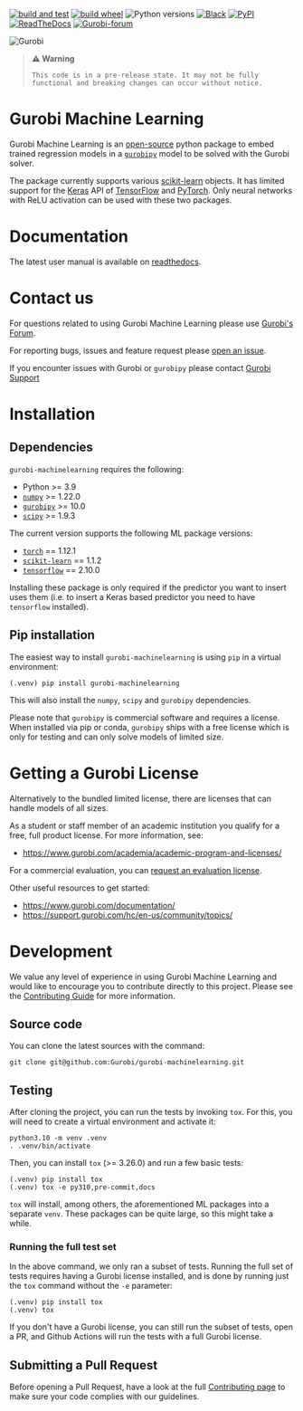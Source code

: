[![build and test](https://github.com/Gurobi/gurobi-machinelearning/actions/workflows/push.yml/badge.svg?branch=1.0.x)](https://github.com/Gurobi/gurobi-machinelearning/actions/workflows/push.yml?query=branch%3A1.0.x++)
[![build wheel](https://github.com/Gurobi/gurobi-machinelearning/actions/workflows/build_wheel.yml/badge.svg?branch=1.0.x)](https://github.com/Gurobi/gurobi-machinelearning/actions/workflows/build_wheel.yml?query=branch%3A1.0.x++)
![Python versions](https://img.shields.io/badge/python-3.9%20|%203.10-blue)
[![Black](https://img.shields.io/badge/code%20style-black-000000.svg)](https://github.com/psf/black)
[![PyPI](https://img.shields.io/pypi/v/gurobi-machinelearning)](https://pypi.org/project/gurobi-machinelearning)
[![ReadTheDocs](https://readthedocs.com/projects/gurobi-optimization-gurobi-machine-learning/badge/?version=stable)](https://gurobi-optimization-gurobi-machine-learning.readthedocs-hosted.com)
[![Gurobi-forum](https://img.shields.io/badge/Help-Gurobi--Forum-red)](https://support.gurobi.com/hc/en-us/community/topics)

![Gurobi](https://raw.githubusercontent.com/Gurobi/gurobi-machinelearning/main/docs/source/_static/image8.png)


> **⚠ Warning**
>
> ```This code is in a pre-release state. It may not be fully functional and breaking changes can occur without notice.```

# Gurobi Machine Learning

Gurobi Machine Learning is an [open-source](https://gurobi-optimization-gurobi-machine-learning.readthedocs-hosted.com/en/latest/meta-license.html) python package to embed trained regression models in a [`gurobipy`](https://pypi.org/project/gurobipy/) model to be solved with the Gurobi solver.

The package currently supports various [scikit-learn](https://scikit-learn.org/stable/) objects. It has limited support for the [Keras](https://keras.io/) API of [TensorFlow](https://www.tensorflow.org/) and [PyTorch](https://pytorch.org/). Only neural networks with ReLU activation can be used with these two packages.

# Documentation

The latest user manual is available on [readthedocs](https://gurobi-optimization-gurobi-machine-learning.readthedocs-hosted.com/).

# Contact us

For questions related to using Gurobi Machine Learning please use [Gurobi's Forum](https://support.gurobi.com/hc/en-us/community/topics).

For reporting bugs, issues and feature request please
[open an issue](https://github.com/Gurobi/gurobi-machinelearning/issues).

If you encounter issues with Gurobi or ``gurobipy`` please contact
[Gurobi Support](https://support.gurobi.com/hc/en-us)

# Installation

## Dependencies

`gurobi-machinelearning` requires the following:
- Python >= 3.9
- [`numpy`](https://pypi.org/project/numpy/) >= 1.22.0
- [`gurobipy`](https://pypi.org/project/gurobipy/) >= 10.0
- [`scipy`](https://pypi.org/project/scipy/) >= 1.9.3

The current version supports the following ML package versions:
- [`torch`](https://pypi.org/project/torch/1.12.1/) == 1.12.1
- [`scikit-learn`](https://pypi.org/project/scikit-learn/1.1.2/) == 1.1.2
- [`tensorflow`](https://pypi.org/project/tensorflow/2.10.0/) == 2.10.0

Installing these package is only required if the predictor you want to insert uses them
(i.e. to insert a Keras based predictor you need to have `tensorflow` installed).

## Pip installation

The easiest way to install `gurobi-machinelearning` is using `pip` in a virtual environment:
```shell
(.venv) pip install gurobi-machinelearning
```
This will also install the `numpy`, `scipy` and `gurobipy` dependencies.

Please note that `gurobipy` is commercial software and requires a license. When installed via pip or conda,
`gurobipy` ships with a free license which is only for testing and can only solve models of limited size.

# Getting a Gurobi License
Alternatively to the bundled limited license, there are licenses that can handle models of all sizes.

As a student or staff member of an academic institution you qualify for a free, full product license.
For more information, see:

* https://www.gurobi.com/academia/academic-program-and-licenses/

For a commercial evaluation, you can
[request an evaluation license](https://www.gurobi.com/free-trial/?utm_source=internal&utm_medium=documentation&utm_campaign=fy21_pipinstall_eval_pypipointer&utm_content=c_na&utm_term=pypi).

Other useful resources to get started:
* https://www.gurobi.com/documentation/
* https://support.gurobi.com/hc/en-us/community/topics/

# Development
We value any level of experience in using Gurobi Machine Learning and would like to encourage you to
contribute directly to this project. Please see the [Contributing Guide](CONTRIBUTING.md) for more information.

## Source code
You can clone the latest sources with the command:
```shell
git clone git@github.com:Gurobi/gurobi-machinelearning.git
```

## Testing
After cloning the project, you can run the tests by invoking `tox`. For this, you will need to create a virtual
environment and activate it:
```shell
python3.10 -m venv .venv
. .venv/bin/activate
```
Then, you can install `tox` (>= 3.26.0) and run a few basic tests:
```shell
(.venv) pip install tox
(.venv) tox -e py310,pre-commit,docs
```
`tox` will install, among others, the aforementioned ML packages into a separate `venv`. These packages can be quite
large, so this might take a while.

### Running the full test set
In the above command, we only ran a subset of tests. Running the full set of tests requires having a Gurobi license
installed, and is done by running just the `tox` command without the `-e` parameter:

```shell
(.venv) pip install tox
(.venv) tox
```

If you don't have a Gurobi license, you can still run the subset of tests, open a PR, and Github Actions will run the
tests with a full Gurobi license.

## Submitting a Pull Request
Before opening a Pull Request, have a look at the full [Contributing page](CONTRIBUTING.md) to make sure your code
complies with our guidelines.

